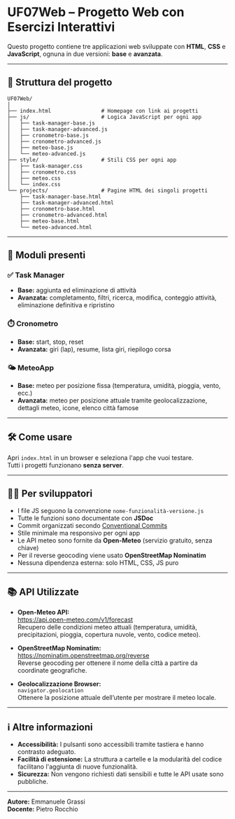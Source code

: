 # UF07Web – Progetto Web con Esercizi Interattivi

Questo progetto contiene tre applicazioni web sviluppate con **HTML**, **CSS** e **JavaScript**, ognuna in due versioni: **base** e **avanzata**.

---

## 📁 Struttura del progetto

```
UF07Web/
│
├── index.html                # Homepage con link ai progetti
├── js/                       # Logica JavaScript per ogni app
│   ├── task-manager-base.js
│   ├── task-manager-advanced.js
│   ├── cronometro-base.js
│   ├── cronometro-advanced.js
│   ├── meteo-base.js
│   └── meteo-advanced.js
├── style/                    # Stili CSS per ogni app
│   ├── task-manager.css
│   ├── cronometro.css
│   ├── meteo.css
│   └── index.css
└── projects/                 # Pagine HTML dei singoli progetti
    ├── task-manager-base.html
    ├── task-manager-advanced.html
    ├── cronometro-base.html
    ├── cronometro-advanced.html
    ├── meteo-base.html
    └── meteo-advanced.html
```

---

## 📌 Moduli presenti

### ✅ Task Manager

- **Base:** aggiunta ed eliminazione di attività
- **Avanzata:** completamento, filtri, ricerca, modifica, conteggio attività, eliminazione definitiva e ripristino

### ⏱️ Cronometro

- **Base:** start, stop, reset
- **Avanzata:** giri (lap), resume, lista giri, riepilogo corsa

### 🌤️ MeteoApp

- **Base:** meteo per posizione fissa (temperatura, umidità, pioggia, vento, ecc.)
- **Avanzata:** meteo per posizione attuale tramite geolocalizzazione, dettagli meteo, icone, elenco città famose

---

## 🛠️ Come usare

Apri `index.html` in un browser e seleziona l'app che vuoi testare.  
Tutti i progetti funzionano **senza server**.

---

## 👨‍💻 Per sviluppatori

- I file JS seguono la convenzione `nome-funzionalità-versione.js`
- Tutte le funzioni sono documentate con **JSDoc**
- Commit organizzati secondo [Conventional Commits](https://www.conventionalcommits.org/it/v1.0.0/)
- Stile minimale ma responsivo per ogni app
- Le API meteo sono fornite da **Open-Meteo** (servizio gratuito, senza chiave)
- Per il reverse geocoding viene usato **OpenStreetMap Nominatim**
- Nessuna dipendenza esterna: solo HTML, CSS, JS puro

---

## 📚 API Utilizzate

- **Open-Meteo API:**  
  https://api.open-meteo.com/v1/forecast  
  Recupero delle condizioni meteo attuali (temperatura, umidità, precipitazioni, pioggia, copertura nuvole, vento, codice meteo).

- **OpenStreetMap Nominatim:**  
  https://nominatim.openstreetmap.org/reverse  
  Reverse geocoding per ottenere il nome della città a partire da coordinate geografiche.

- **Geolocalizzazione Browser:**  
  `navigator.geolocation`  
  Ottenere la posizione attuale dell’utente per mostrare il meteo locale.

---

## ℹ️ Altre informazioni

- **Accessibilità:** I pulsanti sono accessibili tramite tastiera e hanno contrasto adeguato.
- **Facilità di estensione:** La struttura a cartelle e la modularità del codice facilitano l'aggiunta di nuove funzionalità.
- **Sicurezza:** Non vengono richiesti dati sensibili e tutte le API usate sono pubbliche.

---

**Autore:** Emmanuele Grassi  
**Docente:** Pietro Rocchio

